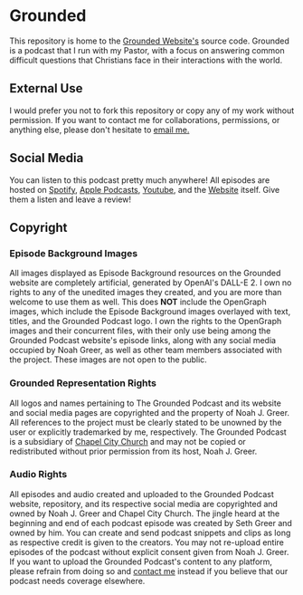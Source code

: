 # Grounded
This repository is home to the [Grounded Website's](https://groundedwithmatt.com/) source code. Grounded is a podcast that I run with my Pastor, with a focus on answering common difficult questions that Christians face in their interactions with the world.

## External Use
I would prefer you not to fork this repository or copy any of my work without permission. If you want to contact me for collaborations, permissions, or anything else, please don't hesitate to [email me.](mailto:noahjgreer@gmail.com)

## Social Media
You can listen to this podcast pretty much anywhere! All episodes are hosted on [Spotify](https://open.spotify.com/show/2AGB5qVXBus9Jwv0cMc3vZ), [Apple Podcasts](https://podcasts.apple.com/us/podcast/grounded/id1647718821), [Youtube](https://www.youtube.com/channel/UCRVmMSvZfpuXiReda8MmCrg), and the [Website](https://groundedwithmatt.com/) itself. Give them a listen and leave a review!

## Copyright
### Episode Background Images
All images displayed as Episode Background resources on the Grounded website are completely artificial, generated by OpenAI's DALL-E 2. I own no rights to any of the unedited images they created, and you are more than welcome to use them as well. This does **NOT** include the OpenGraph images, which include the Episode Background images overlayed with text, titles, and the Grounded Podcast logo. I own the rights to the OpenGraph images and their concurrent files, with their only use being among the Grounded Podcast website's episode links, along with any social media occupied by Noah Greer, as well as other team members associated with the project. These images are not open to the public. 
### Grounded Representation Rights
All logos and names pertaining to The Grounded Podcast and its website and social media pages are copyrighted and the property of Noah J. Greer. All references to the project must be clearly stated to be unowned by the user or explicitly trademarked by me, respectively. The Grounded Podcast is a subsidiary of [Chapel City Church](https://chapelcity.church) and may not be copied or redistributed without prior permission from its host, Noah J. Greer.
### Audio Rights
All episodes and audio created and uploaded to the Grounded Podcast website, repository, and its respective social media are copyrighted and owned by Noah J. Greer and Chapel City Church. The jingle heard at the beginning and end of each podcast episode was created by Seth Greer and owned by him. You can create and send podcast snippets and clips as long as respective credit is given to the creators. You may not re-upload entire episodes of the podcast without explicit consent given from Noah J. Greer. If you want to upload the Grounded Podcast's content to any platform, please refrain from doing so and [contact me](mailto:noahjgreer@gmail.com) instead if you believe that our podcast needs coverage elsewhere.
